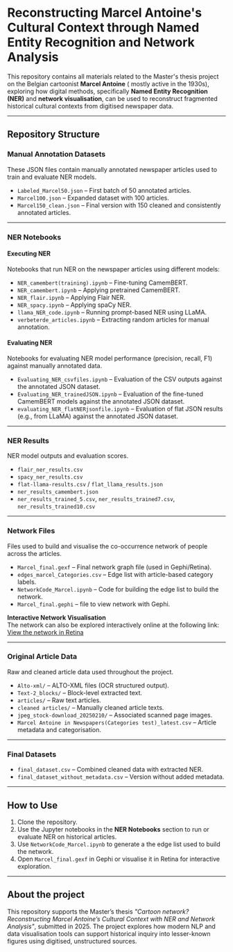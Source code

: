 # Reconstructing Marcel Antoine's Cultural Context through Named Entity Recognition and Network Analysis

This repository contains all materials related to the Master's thesis project on the Belgian cartoonist **Marcel Antoine** ( mostly active in the 1930s), exploring how digital methods, specifically **Named Entity Recognition (NER)** and **network visualisation**, can be used to reconstruct fragmented historical cultural contexts from digitised newspaper data.

---

## Repository Structure

### Manual Annotation Datasets

These JSON files contain manually annotated newspaper articles used to train and evaluate NER models.

- `Labeled_Marcel50.json` – First batch of 50 annotated articles.
- `Marcel100.json` – Expanded dataset with 100 articles.
- `Marcel150_clean.json` – Final version with 150 cleaned and consistently annotated articles.

---

### NER Notebooks

#### Executing NER

Notebooks that run NER on the newspaper articles using different models:

- `NER_camembert(training).ipynb` – Fine-tuning CamemBERT.
- `NER_camembert.ipynb` – Applying pretrained CamemBERT.
- `NER_flair.ipynb` – Applying Flair NER.
- `NER_spacy.ipynb` – Applying spaCy NER.
- `llama_NER_code.ipynb` – Running prompt-based NER using LLaMA.
- `verbeterde_articles.ipynb` – Extracting random articles for manual annotation.

#### Evaluating NER

Notebooks for evaluating NER model performance (precision, recall, F1) against manually annotated data.

- `Evaluating_NER_csvfiles.ipynb` – Evaluation of the CSV outputs against the annotated JSON dataset.
- `Evaluating_NER_trainedJSON.ipynb` – Evaluation of the fine-tuned CamemBERT models against the annotated JSON dataset.
- `evaluating_NER_flatNERjsonfile.ipynb` – Evaluation of flat JSON results (e.g., from LLaMA) against the annotated JSON dataset.

---

### NER Results

NER model outputs and evaluation scores.

- `flair_ner_results.csv`
- `spacy_ner_results.csv`
- `flat-llama-results.csv` / `flat_llama_results.json`
- `ner_results_camembert.json`
- `ner_results_trained_5.csv`, `ner_results_trained7.csv`, `ner_results_trained10.csv`

---

### Network Files

Files used to build and visualise the co-occurrence network of people across the articles.

- `Marcel_final.gexf` – Final network graph file (used in Gephi/Retina).
- `edges_marcel_Categories.csv` – Edge list with article-based category labels.
- `NetworkCode_Marcel.ipynb` – Code for building the edge list to build the network.
- `Marcel_final.gephi` – file to view network with Gephi.

**Interactive Network Visualisation**  
The network can also be explored interactively online at the following link:  
  [View the network in Retina](https://ouestware.gitlab.io/retina/1.0.0-beta.1/#/graph/?url=https%3A%2F%2Fraw.githubusercontent.com%2FBauke-V%2FCartoonNetwork-MarcelAntoine%2Frefs%2Fheads%2Fmain%2FMarcel_final.gexf&sa[]=ha&sa[]=b&sa[]=a&sa[]=hu&sa[]=p&sa[]=cu&sa[]=t&sa[]=ei&ca[]=d-s&ca[]=w-s&ca[]=ec-s&ca[]=co-s&ca[]=m-s&ca[]=s-s&ec=o)

---

### Original Article Data

Raw and cleaned article data used throughout the project.

- `Alto-xml/` – ALTO-XML files (OCR structured output).
- `Text-2_blocks/` – Block-level extracted text.
- `articles/` – Raw text articles.
- `cleaned articles/` – Manually cleaned article texts.
- `jpeg_stock-download_20250210/` – Associated scanned page images.
- `Marcel Antoine in Newspapers(Categories test)_latest.csv` – Article metadata and categorisation.

---

### Final Datasets

- `final_dataset.csv` – Combined cleaned data with extracted NER.
- `final_dataset_without_metadata.csv` – Version without added metadata.

---

## How to Use

1. Clone the repository.
2. Use the Jupyter notebooks in the **NER Notebooks** section to run or evaluate NER on historical articles.
3. Use `NetworkCode_Marcel.ipynb` to generate a the edge list used to build the network.
4. Open `Marcel_final.gexf` in Gephi or visualise it in Retina for interactive exploration.

---

## About the project

This repository supports the Master’s thesis *"Cartoon network? Reconstructing Marcel Antoine’s Cultural Context with NER and Network Analysis"*, submitted in 2025. The project explores how modern NLP and data visualisation tools can support historical inquiry into lesser-known figures using digitised, unstructured sources.



